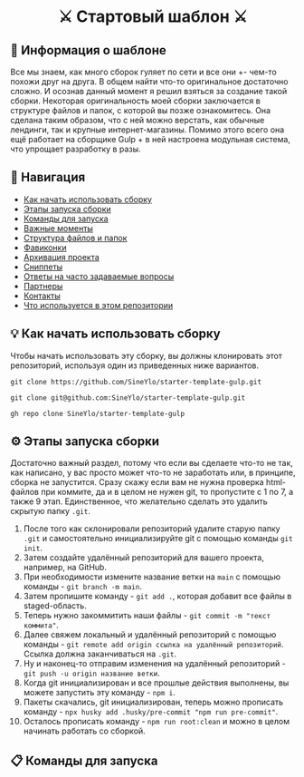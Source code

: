 <h1 align="center">⚔️ Стартовый шаблон ⚔️</h1>

## 📖 Информация о шаблоне
Все мы знаем, как много сборок гуляет по сети и все они +- чем-то похожи друг на друга. В общем найти что-то оригинальное достаточно сложно. И осознав данный момент я решил взяться за создание такой сборки. Некоторая оригинальность моей сборки заключается в структуре файлов и папок, с которой вы позже ознакомитесь. Она сделана таким образом, что с ней можно верстать, как обычные лендинги, так и крупные интернет-магазины. Помимо этого всего она ещё работает на сборщике Gulp + в ней настроена модульная система, что упрощает разработку в разы.

## 🔗 Навигация
- [Как начать использовать сборку](#how)
- [Этапы запуска сборки](#stages)
- [Команды для запуска](#commands)
- [Важные моменты]()
- [Структура файлов и папок]()
- [Фавиконки]()
- [Архивация проекта]()
- [Сниппеты]()
- [Ответы на часто задаваемые вопросы]()
- [Партнеры]()
- [Контакты]()
- [Что используется в этом репозитории]()

## <a name="how"></a> 💡 Как начать использовать сборку
Чтобы начать использовать эту сборку, вы должны клонировать этот репозиторий, используя один из приведенных ниже вариантов.

```
git clone https://github.com/SineYlo/starter-template-gulp.git
```
```
git clone git@github.com:SineYlo/starter-template-gulp.git
```
```
gh repo clone SineYlo/starter-template-gulp
```
## <a name="stages"></a> ⚙️ Этапы запуска сборки
Достаточно важный раздел, потому что если вы сделаете что-то не так, как написано, у вас просто может что-то не заработать или, в принципе, сборка не запустится. Сразу скажу если вам не нужна проверка html-файлов при коммите, да и в целом не нужен git, то пропустите с 1 по 7, а также 9 этап. Единственное, что желательно сделать это удалить скрытую папку `.git`.

1. После того как склонировали репозиторий удалите старую папку `.git` и самостоятельно инициализируйте git с помощью команды `git init`.
2. Затем создайте удалённый репозиторий для вашего проекта, например, на GitHub.
3. При необходимости измените название ветки на `main` с помощью команды - `git branch -m main`.
4. Затем пропишите команду - `git add .`, которая добавит все файлы в staged-область.
5. Теперь нужно закоммитить наши файлы - `git commit -m "текст коммита"`.
6. Далее свяжем локальный и удалённый репозиторий с помощью команды - `git remote add origin ссылка на удалённый репозиторий`. Ссылка должна заканчиваться на `.git`.
7. Ну и наконец-то отправим изменения на удалённый репозиторий - `git push -u origin название ветки`.
8. Когда git инициализирован и все прошлые действия выполнены, вы можете запустить эту команду - `npm i`.
9. Пакеты скачались, git инициализирован, теперь можно прописать команду - `npx husky add .husky/pre-commit "npm run pre-commit"`. 
10. Осталось прописать команду - `npm run root:clean` и можно в целом начинать работать со сборкой.

## <a name="commands"></a> 📋 Команды для запуска
